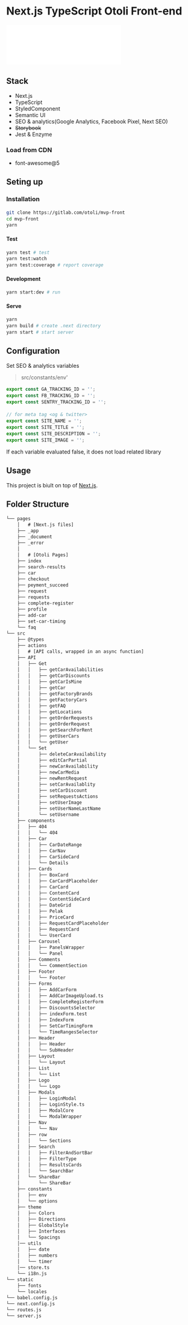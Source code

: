 # Next.js TypeScript Otoli Front-end

![Otoli](static/logo_sticky.svg)

## Stack
- Next.js
- TypeScript
- StyledComponent
- Semantic UI
- SEO & analytics(Google Analytics, Facebook Pixel, Next SEO)
- ~~Storybook~~
- Jest & Enzyme

### Load from CDN
- font-awesome@5

## Seting up
### Installation

```sh
git clone https://gitlab.com/otoli/mvp-front
cd mvp-front
yarn
```
####  Test
```bash
yarn test # test
yarn test:watch
yarn test:coverage # report coverage
```

#### Development

```bash
yarn start:dev # run
```

#### Serve

```bash
yarn
yarn build # create .next directory
yarn start # start server
```

## Configuration

Set SEO & analytics variables
> src/constants/env'

```typescript
export const GA_TRACKING_ID = '';
export const FB_TRACKING_ID = '';
export const SENTRY_TRACKING_ID = '';

// for meta tag <og & twitter>
export const SITE_NAME = '';
export const SITE_TITLE = '';
export const SITE_DESCRIPTION = '';
export const SITE_IMAGE = '';
```

If each variable evaluated false, it does not load related library

## Usage
This project is biult on top of [Next.js](https://nextjs.org/docs). 

## Folder Structure

```
└── pages
    │   # [Next.js files]
    ├── _app
    ├── _document
    ├── _error
    │
    │   # [Otoli Pages]
    ├── index
    ├── search-results
    ├── car
    ├── checkout
    ├── peyment_succeed
    ├── request
    ├── requests
    ├── complete-register
    ├── profile
    ├── add-car
    ├── set-car-timing
    └── faq
└── src
    ├── @types
    ├── actions
    │   # [API calls, wrapped in an async function]
    ├── API
    │   ├── Get
    │   │   ├── getCarAvailabilities
    │   │   ├── getCarDiscounts
    │   │   ├── getCarIsMine
    │   │   ├── getCar
    │   │   ├── getFactoryBrands
    │   │   ├── getFactoryCars
    │   │   ├── getFAQ
    │   │   ├── getLocations
    │   │   ├── getOrderRequests
    │   │   ├── getOrderRequest
    │   │   ├── getSearchForRent
    │   │   ├── getUserCars
    │   │   └── getUser
    │   └── Set
    │       ├── deleteCarAvailability
    │       ├── editCarPartial
    │       ├── newCarAvailability
    │       ├── newCarMedia
    │       ├── newRentRequest
    │       ├── setCarAvailablity
    │       ├── setCarDiscount
    │       ├── setRequestsActions
    │       ├── setUserImage
    │       ├── setUserNameLastName
    │       └── setUsername
    ├── components
    │   ├── 404
    │   │   └── 404
    │   ├── Car
    │   │   ├── CarDateRange
    │   │   ├── CarNav
    │   │   ├── CarSideCard
    │   │   └── Details
    │   ├── Cards
    │   │   ├── BoxCard
    │   │   ├── CarCardPlaceholder
    │   │   ├── CarCard
    │   │   ├── ContentCard
    │   │   ├── ContentSideCard
    │   │   ├── DateGrid
    │   │   ├── Pelak
    │   │   ├── PriceCard
    │   │   ├── RequestCardPlaceholder
    │   │   ├── RequestCard
    │   │   └── UserCard
    │   ├── Carousel
    │   │   ├── PanelsWrapper
    │   │   └── Panel
    │   ├── Comments
    │   │   └── CommentSection
    │   ├── Footer
    │   │   └── Footer
    │   ├── Forms
    │   │   ├── AddCarForm
    │   │   ├── AddCarImageUpload.ts
    │   │   ├── CompleteRegisterForm
    │   │   ├── DiscountsSelector
    │   │   ├── indexForm.test
    │   │   ├── IndexForm
    │   │   ├── SetCarTimingForm
    │   │   └── TimeRangesSelector
    │   ├── Header
    │   │   ├── Header
    │   │   └── SubHeader
    │   ├── Layout
    │   │   └── Layout
    │   ├── List
    │   │   └── List
    │   ├── Logo
    │   │   └── Logo
    │   ├── Modals
    │   │   ├── LoginModal
    │   │   ├── LoginStyle.ts
    │   │   ├── ModalCore
    │   │   └── ModalWrapper
    │   ├── Nav
    │   │   └── Nav
    │   ├── row
    │   │   └── Sections
    │   ├── Search
    │   │   ├── FilterAndSortBar
    │   │   ├── FilterType
    │   │   ├── ResultsCards
    │   │   └── SearchBar
    │   └── ShareBar
    │       └── ShareBar
    ├── constants
    │   ├── env
    │   └── options
    ├── theme
    │   ├── Colors
    │   ├── Directions
    │   ├── GlobalStyle
    │   ├── Interfaces
    │   └── Spacings
    │── utils
    │   ├── date
    │   ├── numbers
    │   └── timer
    │── store.ts
    └── i18n.js
└── static
    ├── fonts
    └── locales
└── babel.config.js
└── next.config.js
└── routes.js
└── server.js

```
